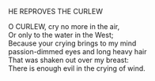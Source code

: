 HE REPROVES THE CURLEW  
  
O CURLEW, cry no more in the air,  
Or only to the water in the West;  
Because your crying brings to my mind  
passion-dimmed eyes and long heavy hair  
That was shaken out over my breast:  
There is enough evil in the crying of wind.  
